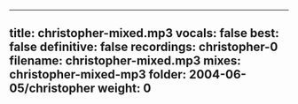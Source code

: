 
---
title: christopher-mixed.mp3
vocals: false
best: false
definitive: false
recordings: christopher-0
filename: christopher-mixed.mp3
mixes: christopher-mixed-mp3
folder: 2004-06-05/christopher
weight: 0
---
